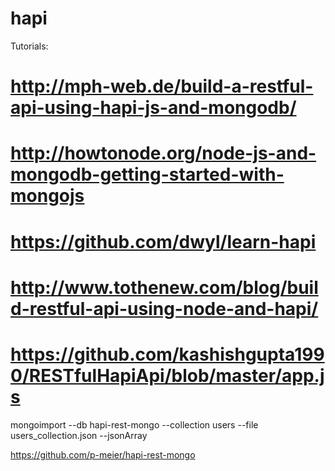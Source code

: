 # hapi

Tutorials:
# http://mph-web.de/build-a-restful-api-using-hapi-js-and-mongodb/
# http://howtonode.org/node-js-and-mongodb-getting-started-with-mongojs
# https://github.com/dwyl/learn-hapi
# http://www.tothenew.com/blog/build-restful-api-using-node-and-hapi/
# https://github.com/kashishgupta1990/RESTfulHapiApi/blob/master/app.js

mongoimport --db hapi-rest-mongo --collection users --file users_collection.json --jsonArray

https://github.com/p-meier/hapi-rest-mongo